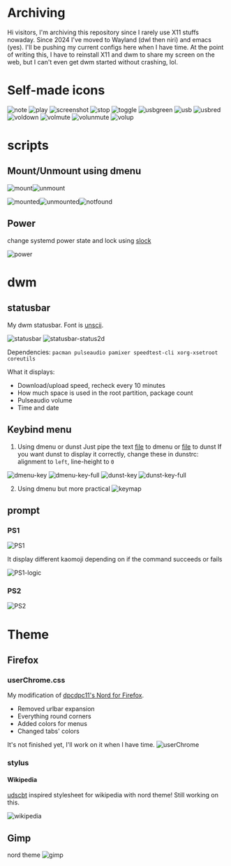 # Archiving
Hi visitors, I'm archiving this repository since I rarely use X11 stuffs nowaday. Since 2024 I've moved to Wayland (dwl then niri) and emacs (yes). I'll be pushing my current configs here when I have time. At the point of writing this, I have to reinstall X11 and dwm to share my screen on the web, but I can't even get dwm started without crashing, lol.

# Self-made icons
![note](icon/note.png) ![play](icon/play.png) ![screenshot](icon/screenshot.png) ![stop](icon/stop.png) ![toggle](icon/toggle.png) ![usbgreen](icon/usbgreen.png) ![usb](icon/usb.png) ![usbred](icon/usbred.png) ![voldown](icon/voldown.png) ![volmute](icon/volmute.png) ![volunmute](icon/volunmute.png) ![volup](icon/volup.png)

# scripts
## Mount/Unmount using dmenu

![mount](scripts/mounting-menu/dmenu-mount.png)![unmount](scripts/mounting-menu/dmenu-unmount.png)

![mounted](scripts/mounting-menu/filesystem-mounted.png)![unmounted](scripts/mounting-menu/filesystem-unmounted.png)![notfound](scripts/mounting-menu/filesystem-notfound.png)
## Power
change systemd power state and lock using [slock](https://tools.suckless.org/slock/)

![power](scripts/power/power.png)

# dwm
## statusbar
My dwm statusbar. Font is [unscii](http://pelulamu.net/unscii/).

![statusbar](dwm/dwmbar.png)
![statusbar-status2d](dwm/dwmbar-color.png)

Dependencies: ```pacman pulseaudio pamixer speedtest-cli xorg-xsetroot coreutils```

What it displays:
* Download/upload speed, recheck every 10 minutes
* How much space is used in the root partition, package count
* Pulseaudio volume
* Time and date

## Keybind menu
1) Using dmenu or dunst
Just pipe the text [file](scripts/key) to dmenu or [file](key-dunst) to dunst
If you want dunst to display it correctly, change these in dunstrc: alignment to ``left``, line-height to ``0``

![dmenu-key](scripts/dmenu-key/dmenu-key.png)
![dmenu-key-full](scripts/dmenu-key/dmenu-key-full.png)
![dunst-key](scripts/dmenu-key/dunst-key.png)
![dunst-key-full](scripts/dmenu-key/dunst-key-full.png)

2) Using dmenu but more practical
![keymap](scripts/keymap/map.png)


## prompt
### PS1
![PS1](scripts/prompt/PS1.png)

It display different kaomoji depending on if the command succeeds or fails

![PS1-logic](scripts/prompt/PS1-logic.png)
### PS2
![PS2](scripts/prompt/PS2.png)

# Theme
## Firefox
### userChrome.css
My modification of [dpcdpc11's Nord for Firefox](https://www.deviantart.com/dpcdpc11/art/Nord-for-Firefox-837860916).

* Removed urlbar expansion
* Everything round corners
* Added colors for menus
* Changed tabs' colors

It's not finished yet, I'll work on it when I have time.
![userChrome](firefox/userChrome.png)
### stylus
#### Wikipedia
[udscbt](https://github.com/udscbt-wsx/udscbt-userstyles) inspired stylesheet for wikipedia with nord theme! Still working on this.

![wikipedia](firefox/stylus/wikipedia.png)

## Gimp
nord theme
![gimp](image/gimp.png)
